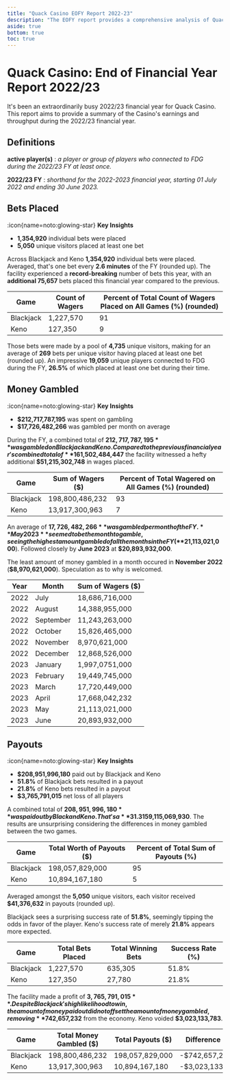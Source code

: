 ```yaml
---
title: "Quack Casino EOFY Report 2022-23"
description: "The EOFY report provides a comprehensive analysis of Quack Casino's financial performance, focusing on its Keno and Blackjack games."
aside: true
bottom: true
toc: true
---
```


# Quack Casino: End of Financial Year Report 2022/23

It's been an extraordinarily busy 2022/23 financial year for Quack Casino. This report aims to provide a summary of the Casino's earnings and throughput during the 2022/23 financial year. 

## Definitions

**active player(s)**
: *a player or group of players who connected to FDG during the 2022/23 FY at least once.*

**2022/23 FY**
: *shorthand for the 2022-2023 financial year, starting 01 July 2022 and ending 30 June 2023.*


## Bets Placed

:icon{name=noto:glowing-star} **Key Insights**

- **1,354,920** individual bets were placed
- **5,050** unique visitors placed at least one bet

Across Blackjack and Keno **1,354,920** individual bets were placed. Averaged, that's one bet every **2.6 minutes** of the FY (rounded up). The facility experienced a **record-breaking** number of bets this year, with an **additional 75,657** bets placed this financial year compared to the previous.

|Game|Count of Wagers |Percent of Total Count of Wagers Placed on All Games (%) (rounded)|
|---|---|---|
|Blackjack|1,227,570|91|
|Keno|127,350|9

Those bets were made by a pool of **4,735** unique visitors, making for an average of **269** bets per unique visitor having placed at least one bet (rounded up). An impressive **19,059** unique players connected to FDG during the FY, **26.5%** of which placed at least one bet during their time.


## Money Gambled

:icon{name=noto:glowing-star} **Key Insights**

- **$212,717,787,195** was spent on gambling
- **$17,726,482,266** was gambled per month on average

During the FY, a combined total of **$212,717,787,195** was gambled on Blackjack and Keno. Compared to the previous financial year's combined total of **$161,502,484,447** the facility witnessed a hefty additional **$51,215,302,748** in wages placed.

|Game|Sum of Wagers ($)|Percent of Total Wagered on All Games (%) (rounded)|
|---|---|---|
|Blackjack|198,800,486,232|93|
|Keno|13,917,300,963|7

An average of **$17,726,482,266** was gambled per month of the FY. **May 2023** seemed to be the month to gamble, seeing the highest amount gambled of all the months in the FY  (**$21,113,021,000**). Followed closely by **June 2023** at **$20,893,932,000**. 

The least amount of money gambled in a month occured in **November 2022** (**$8,970,621,000**). Speculation as to why is welcomed.

| Year | Month | Sum of Wagers ($) | 
| --- | --- | --- | 
| 2022 | July | 18,686,716,000 | 
| 2022 | August | 14,388,955,000 | 
| 2022 | September | 11,243,263,000 | 
| 2022 | October | 15,826,465,000 | 
| 2022 | November | 8,970,621,000 | 
| 2022 | December | 12,868,526,000 | 
| 2023 | January | 1,997,0751,000 | 
| 2023 | February | 19,449,745,000 | 
| 2023 | March | 17,720,449,000 | 
| 2023 | April | 17,668,042,232 | 
| 2023 | May | 21,113,021,000 | 
| 2023 | June | 20,893,932,000 | 

## Payouts

:icon{name=noto:glowing-star} **Key Insights**

- **$208,951,996,180** paid out by Blackjack and Keno
- **51.8%** of Blackjack bets resulted in a payout
- **21.8%** of Keno bets resulted in a payout
- **$3,765,791,015** net loss of all players

A combined total of **$208,951,996,180** was paid out by Black and Keno. That's a **31.3%** increase compared to the previous FY's combined total payouts of **$159,115,069,930**. The results are unsurprising considering the differences in money gambled between the two games.

|Game|Total Worth of Payouts ($)| Percent of Total Sum of Payouts (%)|
|---|---|---|
|Blackjack|198,057,829,000|95|
|Keno|10,894,167,180|5| 

Averaged amongst the **5,050** unique visitors, each visitor received **$41,376,632** in payouts (rounded up).

Blackjack sees a surprising success rate of **51.8%**, seemingly tipping the odds in favor of the player. Keno's success rate of merely **21.8%** appears more expected.

|Game|Total Bets Placed| Total Winning Bets|Success Rate (%)|
|---|---|---|---|
|Blackjack|1,227,570|635,305|51.8%|
|Keno|127,350|27,780|21.8%|

The facility made a profit of **$3,765,791,015**. Despite Blackjack's high likelihood to win, the amount of money paid out did not offset the amount of money gambled, removing **$742,657,232** from the economy. Keno voided **$3,023,133,783**.

|Game|Total Money Gambled ($)| Total Payouts ($)|Difference ($)|
|---|---|---|---|
|Blackjack|198,800,486,232|198,057,829,000|-$742,657,232|
|Keno|13,917,300,963|10,894,167,180|-$3,023,133,783|
